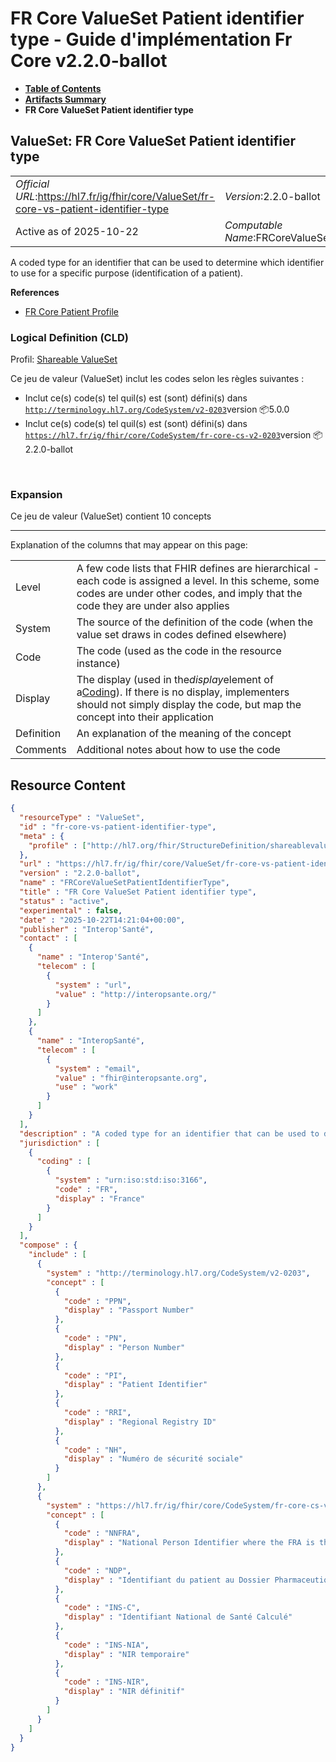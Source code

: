 # FR Core ValueSet Patient identifier type - Guide d'implémentation Fr Core v2.2.0-ballot

* [**Table of Contents**](toc.md)
* [**Artifacts Summary**](artifacts.md)
* **FR Core ValueSet Patient identifier type**

## ValueSet: FR Core ValueSet Patient identifier type 

| | |
| :--- | :--- |
| *Official URL*:https://hl7.fr/ig/fhir/core/ValueSet/fr-core-vs-patient-identifier-type | *Version*:2.2.0-ballot |
| Active as of 2025-10-22 | *Computable Name*:FRCoreValueSetPatientIdentifierType |

 
A coded type for an identifier that can be used to determine which identifier to use for a specific purpose (identification of a patient). 

 **References** 

* [FR Core Patient Profile](StructureDefinition-fr-core-patient.md)

### Logical Definition (CLD)

Profil: [Shareable ValueSet](http://hl7.org/fhir/R4/shareablevalueset.html)

Ce jeu de valeur (ValueSet) inclut les codes selon les règles suivantes :

* Inclut ce(s) code(s) tel quil(s) est (sont) défini(s) dans [`http://terminology.hl7.org/CodeSystem/v2-0203`](http://terminology.hl7.org/6.5.0/CodeSystem-v2-0203.html)version 📦5.0.0
* Inclut ce(s) code(s) tel quil(s) est (sont) défini(s) dans [`https://hl7.fr/ig/fhir/core/CodeSystem/fr-core-cs-v2-0203`](CodeSystem-fr-core-cs-v2-0203.md)version 📦2.2.0-ballot 

 

### Expansion

Ce jeu de valeur (ValueSet) contient 10 concepts

-------

 Explanation of the columns that may appear on this page: 

| | |
| :--- | :--- |
| Level | A few code lists that FHIR defines are hierarchical - each code is assigned a level. In this scheme, some codes are under other codes, and imply that the code they are under also applies |
| System | The source of the definition of the code (when the value set draws in codes defined elsewhere) |
| Code | The code (used as the code in the resource instance) |
| Display | The display (used in the*display*element of a[Coding](http://hl7.org/fhir/R4/datatypes.html#Coding)). If there is no display, implementers should not simply display the code, but map the concept into their application |
| Definition | An explanation of the meaning of the concept |
| Comments | Additional notes about how to use the code |



## Resource Content

```json
{
  "resourceType" : "ValueSet",
  "id" : "fr-core-vs-patient-identifier-type",
  "meta" : {
    "profile" : ["http://hl7.org/fhir/StructureDefinition/shareablevalueset"]
  },
  "url" : "https://hl7.fr/ig/fhir/core/ValueSet/fr-core-vs-patient-identifier-type",
  "version" : "2.2.0-ballot",
  "name" : "FRCoreValueSetPatientIdentifierType",
  "title" : "FR Core ValueSet Patient identifier type",
  "status" : "active",
  "experimental" : false,
  "date" : "2025-10-22T14:21:04+00:00",
  "publisher" : "Interop'Santé",
  "contact" : [
    {
      "name" : "Interop'Santé",
      "telecom" : [
        {
          "system" : "url",
          "value" : "http://interopsante.org/"
        }
      ]
    },
    {
      "name" : "InteropSanté",
      "telecom" : [
        {
          "system" : "email",
          "value" : "fhir@interopsante.org",
          "use" : "work"
        }
      ]
    }
  ],
  "description" : "A coded type for an identifier that can be used to determine which identifier to use for a specific purpose (identification of a patient).",
  "jurisdiction" : [
    {
      "coding" : [
        {
          "system" : "urn:iso:std:iso:3166",
          "code" : "FR",
          "display" : "France"
        }
      ]
    }
  ],
  "compose" : {
    "include" : [
      {
        "system" : "http://terminology.hl7.org/CodeSystem/v2-0203",
        "concept" : [
          {
            "code" : "PPN",
            "display" : "Passport Number"
          },
          {
            "code" : "PN",
            "display" : "Person Number"
          },
          {
            "code" : "PI",
            "display" : "Patient Identifier"
          },
          {
            "code" : "RRI",
            "display" : "Regional Registry ID"
          },
          {
            "code" : "NH",
            "display" : "Numéro de sécurité sociale"
          }
        ]
      },
      {
        "system" : "https://hl7.fr/ig/fhir/core/CodeSystem/fr-core-cs-v2-0203",
        "concept" : [
          {
            "code" : "NNFRA",
            "display" : "National Person Identifier where the FRA is the ISO table 3166 3-character (alphabetic) country code"
          },
          {
            "code" : "NDP",
            "display" : "Identifiant du patient au Dossier Pharmaceutique"
          },
          {
            "code" : "INS-C",
            "display" : "Identifiant National de Santé Calculé"
          },
          {
            "code" : "INS-NIA",
            "display" : "NIR temporaire"
          },
          {
            "code" : "INS-NIR",
            "display" : "NIR définitif"
          }
        ]
      }
    ]
  }
}

```
